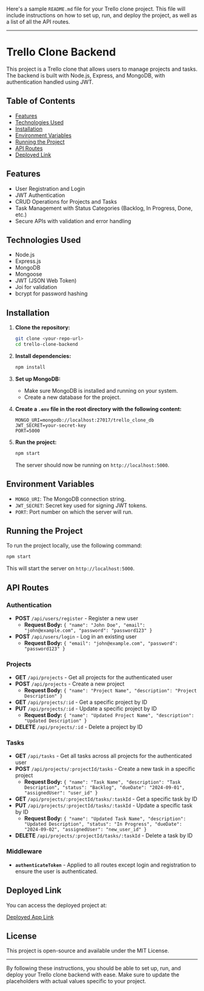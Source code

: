 
Here's a sample `README.md` file for your Trello clone project. This file will include instructions on how to set up, run, and deploy the project, as well as a list of all the API routes.

---

# Trello Clone Backend

This project is a Trello clone that allows users to manage projects and tasks. The backend is built with Node.js, Express, and MongoDB, with authentication handled using JWT.

## Table of Contents
- [Features](#features)
- [Technologies Used](#technologies-used)
- [Installation](#installation)
- [Environment Variables](#environment-variables)
- [Running the Project](#running-the-project)
- [API Routes](#api-routes)
- [Deployed Link](#deployed-link)

## Features
- User Registration and Login
- JWT Authentication
- CRUD Operations for Projects and Tasks
- Task Management with Status Categories (Backlog, In Progress, Done, etc.)
- Secure APIs with validation and error handling

## Technologies Used
- Node.js
- Express.js
- MongoDB
- Mongoose
- JWT (JSON Web Token)
- Joi for validation
- bcrypt for password hashing

## Installation

1. **Clone the repository:**
    ```bash
    git clone <your-repo-url>
    cd trello-clone-backend
    ```

2. **Install dependencies:**
    ```bash
    npm install
    ```

3. **Set up MongoDB:**
   - Make sure MongoDB is installed and running on your system.
   - Create a new database for the project.

4. **Create a `.env` file in the root directory with the following content:**

    ```env
    MONGO_URI=mongodb://localhost:27017/trello_clone_db
    JWT_SECRET=your-secret-key
    PORT=5000
    ```

5. **Run the project:**
    ```bash
    npm start
    ```

   The server should now be running on `http://localhost:5000`.

## Environment Variables

- `MONGO_URI`: The MongoDB connection string.
- `JWT_SECRET`: Secret key used for signing JWT tokens.
- `PORT`: Port number on which the server will run.

## Running the Project

To run the project locally, use the following command:

```bash
npm start
```

This will start the server on `http://localhost:5000`.

## API Routes

### Authentication
- **POST** `/api/users/register` - Register a new user
  - **Request Body:** `{ "name": "John Doe", "email": "john@example.com", "password": "password123" }`
- **POST** `/api/users/login` - Log in an existing user
  - **Request Body:** `{ "email": "john@example.com", "password": "password123" }`

### Projects
- **GET** `/api/projects` - Get all projects for the authenticated user
- **POST** `/api/projects` - Create a new project
  - **Request Body:** `{ "name": "Project Name", "description": "Project Description" }`
- **GET** `/api/projects/:id` - Get a specific project by ID
- **PUT** `/api/projects/:id` - Update a specific project by ID
  - **Request Body:** `{ "name": "Updated Project Name", "description": "Updated Description" }`
- **DELETE** `/api/projects/:id` - Delete a project by ID

### Tasks
- **GET** `/api/tasks` - Get all tasks across all projects for the authenticated user
- **POST** `/api/projects/:projectId/tasks` - Create a new task in a specific project
  - **Request Body:** `{ "name": "Task Name", "description": "Task Description", "status": "Backlog", "dueDate": "2024-09-01", "assignedUser": "user_id" }`
- **GET** `/api/projects/:projectId/tasks/:taskId` - Get a specific task by ID
- **PUT** `/api/projects/:projectId/tasks/:taskId` - Update a specific task by ID
  - **Request Body:** `{ "name": "Updated Task Name", "description": "Updated Description", "status": "In Progress", "dueDate": "2024-09-02", "assignedUser": "new_user_id" }`
- **DELETE** `/api/projects/:projectId/tasks/:taskId` - Delete a task by ID

### Middleware
- **`authenticateToken`** - Applied to all routes except login and registration to ensure the user is authenticated.

## Deployed Link

You can access the deployed project at:

[Deployed App Link](https://trello-clone-backend-tzd2.onrender.com/)

## License

This project is open-source and available under the MIT License.

---

By following these instructions, you should be able to set up, run, and deploy your Trello clone backend with ease. Make sure to update the placeholders with actual values specific to your project.

